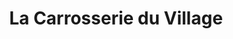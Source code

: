 ---
title: "La Carrosserie du Village"
url: /bieville-beuville/la-carrosserie-du-village/
shop: réparation de voitures
---
